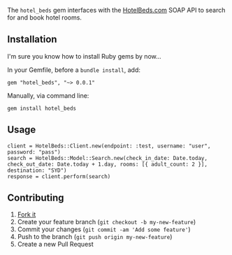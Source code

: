 The `hotel_beds` gem interfaces with the [HotelBeds.com](http://www.hotelbeds.com/) SOAP API to search for and book hotel rooms.

## Installation

I'm sure you know how to install Ruby gems by now...

In your Gemfile, before a `bundle install`, add:

    gem "hotel_beds", "~> 0.0.1"

Manually, via command line:

    gem install hotel_beds

## Usage

    client = HotelBeds::Client.new(endpoint: :test, username: "user", password: "pass")
    search = HotelBeds::Model::Search.new(check_in_date: Date.today, check_out_date: Date.today + 1.day, rooms: [{ adult_count: 2 }], destination: "SYD")
    response = client.perform(search)

## Contributing

1. [Fork it](https://github.com/platformq/hotel_beds/fork)
2. Create your feature branch (`git checkout -b my-new-feature`)
3. Commit your changes (`git commit -am 'Add some feature'`)
4. Push to the branch (`git push origin my-new-feature`)
5. Create a new Pull Request
